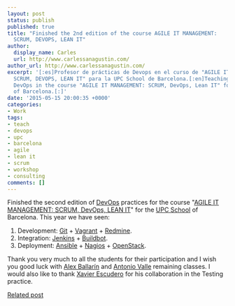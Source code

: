 ```yaml
---
layout: post
status: publish
published: true
title: "Finished the 2nd edition of the course AGILE IT MANAGEMENT:
  SCRUM, DEVOPS, LEAN IT"
author:
  display_name: Carles
  url: http://www.carlessanagustin.com/
author_url: http://www.carlessanagustin.com/
excerpt: '[:es]Profesor de prácticas de Devops en el curso de "AGILE IT MANAGEMENT:
  SCRUM, DEVOPS, LEAN IT" para la UPC School de Barcelona.[:en]Teaching practical
  DevOps in the course "AGILE IT MANAGEMENT: SCRUM, DevOps, Lean IT" for the UPC School
  of Barcelona.[:]'
date: '2015-05-15 20:00:35 +0000'
categories:
- Work
tags:
- teach
- devops
- upc
- barcelona
- agile
- lean it
- scrum
- workshop
- consulting
comments: []
---
```

Finished the second edition of [DevOps](http://en.wikipedia.org/wiki/DevOps) practices for the course "[AGILE IT MANAGEMENT: SCRUM, DevOps, LEAN IT](http://www.talent.upc.edu/esp/professionals/presentacio/codi/527700/agile/management/scrum/devops/lean)" for the [UPC School](http://www.talent.upc.edu/) of Barcelona. This year we have seen:

1.  Development: [Git](http://git-scm.com/) + [Vagrant](https://www.vagrantup.com/) + [Redmine](http://www.redmine.org/).
2.  Integration: [Jenkins](https://jenkins-ci.org/) + [Buildbot](http://buildbot.net/).
3.  Deployment: [Ansible](http://www.ansible.com) + [Nagios](http://www.nagios.org/) + [OpenStack](https://www.openstack.org/).

Thank you very much to all the students for their participation and I wish you good luck with [Alex Ballarín](https://www.linkedin.com/in/alexballarin "Alex Ballarín") and [Antonio Valle](http://es.linkedin.com/in/avallesalas "Antonio Valle") remaining classes. I would also like to thank [Xavier Escudero](https://twitter.com/xescuder) for his collaboration in the Testing practice.

[Related post](http://www.carlessanagustin.com/en/2014/04/29/terminada-la-primera-edicion-del-curso-agile-it-management-scrum-devops-lean-it/)
